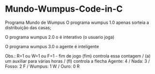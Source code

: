 # Mundo-Wumpus-Code-in-C
 Programa Mundo de Wumpus
O programa wumpus 1.0 apenas sorteia a distribuição das casas;

O programa wumpus 2.0 o é interativo (o usuario joga)

O programa wumpus 3.0 o agente é inteligente

Obs.:
R=1 ou W=1 ou F=1 - fim de jogo 
(fim) controla essa contagem / (a) um auxiliar para várias horas / (fl) controla a flecha 
Agente: 4 / Nada: 3 / Fosso: 2 F / Wumpus: 1 W  / Ouro: 0 R

